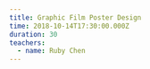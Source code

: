 ```yaml
---
title: Graphic Film Poster Design
time: 2018-10-14T17:30:00.000Z
duration: 30
teachers:
  - name: Ruby Chen
---
```

